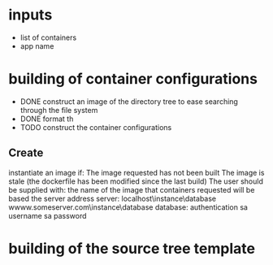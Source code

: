 # inputs
- list of containers
- app name


# building of container configurations
- DONE construct an image of the directory tree to ease searching through the file system
- DONE format th
- TODO construct the container configurations
## Create
instantiate an image if:
The image requested has not been built
The image is stale (the dockerfile has been modified since the last build)
The user should be supplied with:
the name of the image that containers requested will be based
the server address
server:
localhost\instance\database
wwww.someserver.com\instance\database
database:
authentication
sa username
sa password

# building of the source tree template